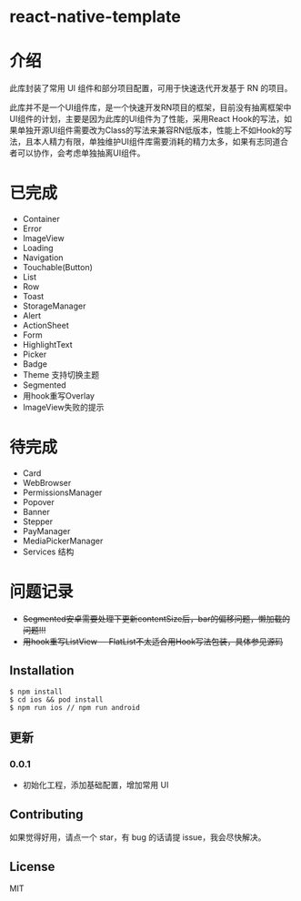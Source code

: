 # react-native-template

# 介绍

此库封装了常用 UI 组件和部分项目配置，可用于快速迭代开发基于 RN 的项目。

此库并不是一个UI组件库，是一个快速开发RN项目的框架，目前没有抽离框架中UI组件的计划，主要是因为此库的UI组件为了性能，采用React Hook的写法，如果单独开源UI组件需要改为Class的写法来兼容RN低版本，性能上不如Hook的写法，且本人精力有限，单独维护UI组件库需要消耗的精力太多，如果有志同道合者可以协作，会考虑单独抽离UI组件。

# 已完成

- Container
- Error
- ImageView
- Loading
- Navigation
- Touchable(Button)
- List
- Row
- Toast
- StorageManager
- Alert
- ActionSheet
- Form
- HighlightText
- Picker
- Badge
- Theme 支持切换主题
- Segmented
- 用hook重写Overlay
- ImageView失败的提示

# 待完成
- Card
- WebBrowser
- PermissionsManager
- Popover
- Banner
- Stepper
- PayManager
- MediaPickerManager
- Services 结构

# 问题记录
- ~~Segmented安卓需要处理下更新contentSize后，bar的偏移问题，懒加载的问题!!!~~
- ~~用hook重写ListView -- FlatList不太适合用Hook写法包装，具体参见源码~~

## Installation

```
$ npm install
$ cd ios && pod install
$ npm run ios // npm run android

```

## 更新

### 0.0.1

- 初始化工程，添加基础配置，增加常用 UI

## Contributing

如果觉得好用，请点一个 star，有 bug 的话请提 issue，我会尽快解决。

## License

MIT
